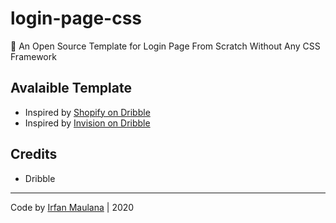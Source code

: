 # login-page-css

🔐 An Open Source Template for Login Page From Scratch Without Any CSS Framework

## Avalaible Template

- Inspired by [Shopify on Dribble](https://dribbble.com/shots/3666951-Log-in-to-your-store)
- Inspired by [Invision on Dribble](https://dribbble.com/shots/1945593-Login-Home-Screen)

## Credits

- Dribble

---

Code by [Irfan Maulana](https://mazipan.space/) | 2020   
